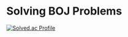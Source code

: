 # Solving BOJ Problems 

[![Solved.ac Profile](http://mazassumnida.wtf/api/v2/generate_badge?boj=smkm1568)](https://solved.ac/smkm1568/)
